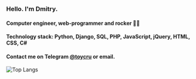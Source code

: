 ### Hello. I'm Dmitry.
#### Computer engineer, web-programmer and rocker 🤘🎸
#### Technology stack: Python, Django, SQL, PHP, JavaScript, jQuery, HTML, CSS, C#
#### Contact me on Telegram [@toycru](https://t.me/toycru) or email.
![Top Langs](https://github-readme-stats.vercel.app/api/top-langs/?username=toycru&layout=compact)

<!--
**toycru/toycru** is a ✨ _special_ ✨ repository because its `README.md` (this file) appears on your GitHub profile.

Here are some ideas to get you started:

- 🔭 I’m currently working on ...
- 🌱 I’m currently learning ...
- 👯 I’m looking to collaborate on ...
- 🤔 I’m looking for help with ...
- 💬 Ask me about ...
- 📫 How to reach me: ...
- 😄 Pronouns: ...
- ⚡ Fun fact: ...
-->
